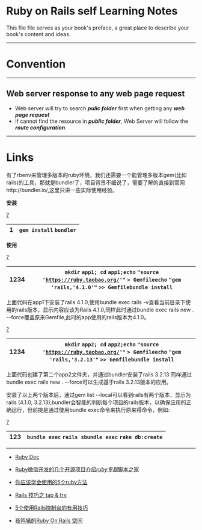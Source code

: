 # Ruby on Rails self Learning Notes

This file file serves as your book's preface, a great place to describe your book's content and ideas.

---

# Convention

---

## Web server response to any web page request

* Web server will try to search _**pulic folder**_ first when getting any _**web page request**_
* If cannot find the resource in _**public folder**_, Web Server will follow the _**route configuration**_.

---

# Links





有了rbenv来管理多版本的ruby环境，我们还需要一个能管理多版本gem\(比如rails\)的工具，那就是bundler了，项目背景不细说了，需要了解的直接到官网http:\/\/bundler.io\/,这里只讲一些实际使用经验。

**安装**

[?](http://www.jb51.net/article/85752.htm#)

| 1 | `gem install` `bundler` |
| --- | --- |

**使用**

[?](http://www.jb51.net/article/85752.htm#)

| 1234 | `mkdir` `app1; cd` `app1;echo` `"source '`[`https://ruby.taobao.org/`](https://ruby.taobao.org/)`'"` `> Gemfileecho` `"gem 'rails,'4.1.0'"` `>> Gemfilebundle install` |
| --- | --- |

上面代码在app1下安装了rails 4.1.0,使用bundle exec rails -v查看当前目录下使用的rails版本，显示内容应该为Rails 4.1.0,同样此时通过bundle exec rails new . --force覆盖原来Gemfile,此时的app使用的rails版本为4.1.0。

[?](http://www.jb51.net/article/85752.htm#)

| 1234 | `mkdir` `app2; cd` `app2;echo` `"source '`[`https://ruby.taobao.org/`](https://ruby.taobao.org/)`'"` `> Gemfileecho` `"gem 'rails,'3.2.13'"` `>> Gemfilebundle install` |
| --- | --- |

上面代码创建了第二个app2文件夹，并通过bundler安装了rails 3.2.13 同样通过bundle exec rails new . --force可以生成基于rails 3.2.13版本的应用。

安装了以上两个版本后，通过gem list --local可以看到rails有两个版本，显示为rails \(4.1.0, 3.2.13\),bundler会智能的判断每个项目的rails版本，以确保应用的正确运行，但前提是通过使用bundle exec命令来执行原来得命令，例如:

[?](http://www.jb51.net/article/85752.htm#)

| 123 | `bundle exec` `rails sbundle exec` `rake db:create` |
| --- | --- |







---

* [Ruby Doc](http://ruby-doc.org) 

* [Ruby微信开发的几个开源项目介绍](http://www.jb51.net/article/49869.htm)_[ruby专题](http://www.jb51.net/article/49869.htm)_[脚本之家](http://www.jb51.net/article/49869.htm)

* [你应该学会使用的5个ruby方法](http://www.tuicool.com/articles/jMrmA3F)


* [Rails 技巧之 tap & try](https://ruby-china.org/topics/5348)

* [5个使用Rails控制台的有用技巧](http://hlee.iteye.com/blog/358516)

* [夜鸣猪的Ruby On Rails 空间](http://hlee.iteye.com/)


